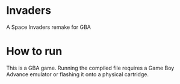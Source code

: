 # Invaders
A Space Invaders remake for GBA

# How to run
This is a GBA game.  Running the compiled file requires a Game Boy Advance emulator or flashing it onto a physical cartridge.
